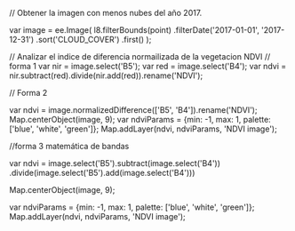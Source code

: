 // Obtener la imagen con menos nubes del año 2017.

var image = ee.Image(
  l8.filterBounds(point)
    .filterDate('2017-01-01', '2017-12-31')
    .sort('CLOUD_COVER')
    .first()
);

// Analizar el indice de diferencia normailizada de la vegetacion NDVI
// forma 1
var nir = image.select('B5');
var red = image.select('B4');
var ndvi = nir.subtract(red).divide(nir.add(red)).rename('NDVI');

// Forma 2

var ndvi = image.normalizedDifference(['B5', 'B4']).rename('NDVI');
Map.centerObject(image, 9);
var ndviParams = {min: -1, max: 1, palette: ['blue', 'white', 'green']};
Map.addLayer(ndvi, ndviParams, 'NDVI image');

//forma 3 matemática de bandas

var ndvi = image.select('B5').subtract(image.select('B4'))
            .divide(image.select('B5').add(image.select('B4')))

Map.centerObject(image, 9);
        
var ndviParams = {min: -1, max: 1, palette: ['blue', 'white', 'green']};
Map.addLayer(ndvi, ndviParams, 'NDVI image');
